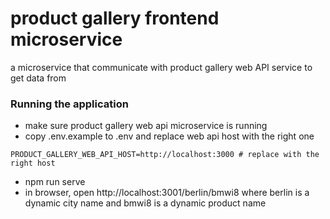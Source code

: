 # product gallery frontend microservice

a microservice that communicate with product gallery web API service to get data from

###  Running the application

- make sure product gallery web api microservice is running
- copy .env.example to .env and replace web api host with the right one
```dotenv
PRODUCT_GALLERY_WEB_API_HOST=http://localhost:3000 # replace with the right host
``` 
- npm run serve
- in browser, open http://localhost:3001/berlin/bmwi8 where berlin is a dynamic city name and bmwi8 is a dynamic product name